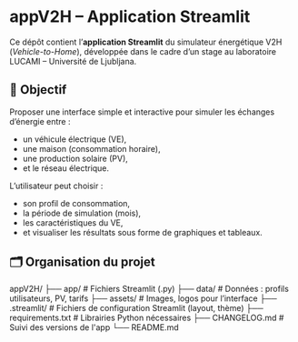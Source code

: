 # appV2H – Application Streamlit

Ce dépôt contient l’**application Streamlit** du simulateur énergétique V2H (*Vehicle-to-Home*), développée dans le cadre d’un stage au laboratoire LUCAMI – Université de Ljubljana.

## 🎯 Objectif

Proposer une interface simple et interactive pour simuler les échanges d’énergie entre :
- un véhicule électrique (VE),
- une maison (consommation horaire),
- une production solaire (PV),
- et le réseau électrique.

L’utilisateur peut choisir :
- son profil de consommation,
- la période de simulation (mois),
- les caractéristiques du VE,
- et visualiser les résultats sous forme de graphiques et tableaux.

## 🗂️ Organisation du projet
appV2H/
├── app/ # Fichiers Streamlit (.py)
├── data/ # Données : profils utilisateurs, PV, tarifs
├── assets/ # Images, logos pour l’interface
├── .streamlit/ # Fichiers de configuration Streamlit (layout, thème)
├── requirements.txt # Librairies Python nécessaires
├── CHANGELOG.md # Suivi des versions de l'app
└── README.md


